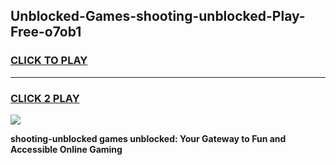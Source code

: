 
## Unblocked-Games-shooting-unblocked-Play-Free-o7ob1
<h3>
<a href="https://premium76.site?title=shooting-unblocked&ref=21A">CLICK TO PLAY</a></h3>
<hr>

<h3>
<a href="https://premium76.site?title=shooting-unblocked&ref=21A">CLICK 2 PLAY</a>
  
</h3>

<a href="https://premium76.site?title=shooting-unblocked&ref=21A"><img src="https://clearcache.store/games.png"></a>


**shooting-unblocked games unblocked: Your Gateway to Fun and Accessible Online Gaming**
